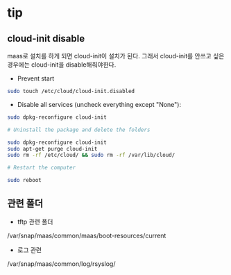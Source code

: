# tip

## cloud-init disable

maas로 설치를 하게 되면 cloud-init이 설치가 된다. 그래서 cloud-init를 안쓰고 싶은 경우에는 cloud-init을 disable해줘야한다.

- Prevent start

```sh
sudo touch /etc/cloud/cloud-init.disabled
```

- Disable all services (uncheck everything except "None"):

```sh
sudo dpkg-reconfigure cloud-init

# Uninstall the package and delete the folders

sudo dpkg-reconfigure cloud-init
sudo apt-get purge cloud-init
sudo rm -rf /etc/cloud/ && sudo rm -rf /var/lib/cloud/

# Restart the computer

sudo reboot
```

## 관련 폴더

- tftp 관련 폴더

/var/snap/maas/common/maas/boot-resources/current

- 로그 관련

/var/snap/maas/common/log/rsyslog/
